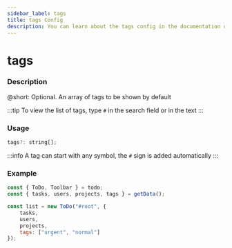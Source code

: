 ```yaml
---
sidebar_label: tags
title: tags Config
description: You can learn about the tags config in the documentation of the DHTMLX JavaScript To Do List library. Browse developer guides and API reference, try out code examples and live demos, and download a free 30-day evaluation version of DHTMLX To Do List.
---
```


# tags

### Description

@short: Optional. An array of tags to be shown by default

:::tip
To view the list of tags, type `#` in the search field or in the text
:::

### Usage

~~~js
tags?: string[];
~~~

:::info
A tag can start with any symbol, the `#` sign is added automatically
:::

### Example

~~~js
const { ToDo, Toolbar } = todo;
const { tasks, users, projects, tags } = getData();

const list = new ToDo("#root", {
	tasks,
	users,
	projects,
	tags: ["urgent", "normal"]
});
~~~

